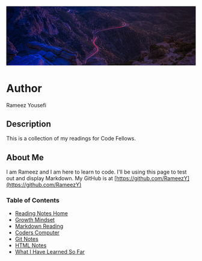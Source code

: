 ![](photo-1542396601-dca920ea2807.jpg)
--------
# Author
Rameez Yousefi

## Description
This is a collection of my readings for Code Fellows.

## About Me
I am Rameez and I am here to learn to code.  I'll be using this page to test out and display Markdown.
My GitHub is at [https://github.com/RameezY](https://github.com/RameezY)

### Table of Contents
* [Reading Notes Home](README.md)
* [Growth Mindset](growth_mindset.md)
* [Markdown Reading](markdown.md)
* [Coders Computer](coders_computer.md)
* [Git Notes](git_notes.md)
* [HTML Notes](html_notes.md)
* [What I Have Learned So Far](learned_so_far.md)